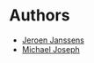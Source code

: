 # Authors

- [Jeroen Janssens](https://github.com/jeroenjanssens)
- [Michael Joseph](https://github.com/michaeljoseph)